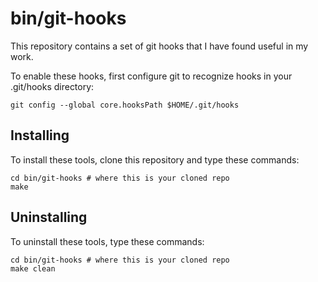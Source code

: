 # bin/git-hooks
This repository contains a set of git hooks that I have found useful in my work.

To enable these hooks, first configure git to recognize hooks in your .git/hooks directory:

    git config --global core.hooksPath $HOME/.git/hooks

## Installing
To install these tools, clone this repository and type these commands:

    cd bin/git-hooks # where this is your cloned repo
    make

## Uninstalling
To uninstall these tools, type these commands:

    cd bin/git-hooks # where this is your cloned repo
    make clean
